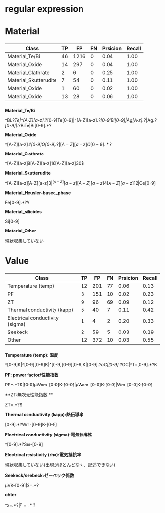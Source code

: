 # regular expression

# Material

###
|Class|TP|FP|FN|Prsicion|Recall|
|-----------|-----------|-----------|-----------|-----------|-----------|
|Material_Te/Bi|46|1216|0|0.04|1.00|
|Material_Oxide|14|297|0|0.04|1.00|
|Material_Clathrate|2|6|0|0.25|1.00|
|Material_Skutterudite|7|54|0|0.11|1.00|
|Material_Oxide|1|60|0|0.02|1.00|
|Material_Oxide|13|28|0|0.06|1.00|
###

**Material_Te/Bi**

^Bi.*?Te|^[A-Z][a-z].*?[0-9]Te[0-9]|^[A-Z][a-z].*?[0-9]Bi[0-9]|Ag[A-z].*?|Ag.*?[0-9]|.*?BiTe|Bi[0-9].*?

**Material_Oxide**

^[A-Z][a-z].*?[0-9]O[0-9].*?$|[A-Z][a-z]O[0-9].*?$

**Material_Clathrate**

^[A-Z][a-z]8[A-Z][a-z]16[A-Z][a-z]30$

**Material_Skutterudite**

^[A-Z][a-z][A-Z][a-z]3$|^[A-Z][a-z][A-Z][a-z]4[A-Z][a-z]12$|Ce[0-9]

**Material_Heusler-based_phase**

Fe[0-9].*?V

**Material_silicides**

Si[0-9]

**Material_Other**

現状収集していない


# Value

###
|Class|TP|FP|FN|Prsicion|Recall|
|-----------|-----------|-----------|-----------|-----------|-----------|
|Temperature (temp)|12|201|77|0.06|0.13|
|PF|3|151|10|0.02|0.23|
|ZT|9|96|69|0.09|0.12|
|Thermal conductivity (kapp)|5|40|7|0.11|0.42|
|Electrical conductivity (sigma)|1|4|2|0.20|0.33|
|Seekeck|2|59|5|0.03|0.29|
|Other|12|372|10|0.03|0.55|
###

**Temperature (temp): 温度**

^[0-9]K|^[0-9][0-9]K|^[0-9][0-9][0-9]K|[0-9].*?oC|[0-9].*?OC|^T=[0-9].*?K

**PF: power factor/性能指数**

PF=.*?$|[0-9]μWcm-[0-9]K-[0-9]|μWcm-[0-9]K-[0-9]|Wm-[0-9]K-[0-9]

**ZT:無次元性能指数 **

ZT=.*?$

**Thermal conductivity (kapp):熱伝導率**

[0-9].*?Wm-[0-9]K-[0-9]

**Electrical conductivity (sigma):電気伝導性**

^[0-9].*?Sm-[0-9]

**Electrical resistivity (rho):電気抵抗率**

現状収集していない(出現がほとんどなく、記述できない)


**Seekeck/seebeck:ゼーベック係数**

μVK-[0-9]|S=.*?

**ohter**

^x=.*?$|^y=.*?$
